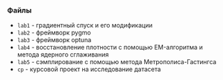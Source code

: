 ### Файлы
- ``lab1`` - градиентный спуск и его модификации
- ``lab2`` - фреймворк pygmo
- ``lab3`` - фреймворк optuna
- ``lab4`` - восстановление плотности с помощью EM-алгоритма и метода ядерного сглаживания
- ``lab5`` - сэмплирование с помощью метода Метрополиса-Гастингса
- ``cp`` - курсовой проект на исследование датасета
